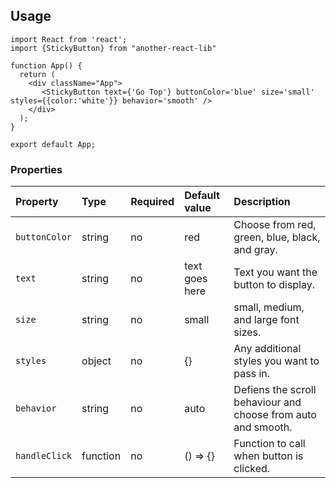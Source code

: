 ## Usage

```
import React from 'react';
import {StickyButton} from "another-react-lib"

function App() {
  return (
    <div className="App">
       <StickyButton text={'Go Top'} buttonColor='blue' size='small' styles={{color:'white'}} behavior='smooth' />
    </div>
  );
}

export default App;
```

### Properties

Property | Type | Required | Default value | Description
:--- | :--- | :--- | :--- | :---
`buttonColor`|string|no|red| Choose from red, green, blue, black, and gray.
`text`|string|no|text goes here| Text you want the button to display.
`size`|string|no|small| small, medium, and large font sizes.
`styles`|object|no|{}|Any additional styles you want to pass in.
`behavior`|string|no|auto| Defiens the scroll behaviour and choose from auto and smooth.
`handleClick`|function|no| () => {}| Function to call when button is clicked.